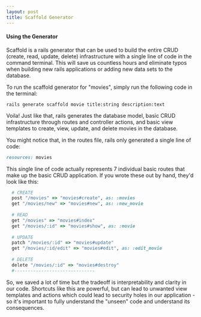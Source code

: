 ```yaml
---
layout: post
title: Scaffold Generator
---
```


#### **Using the Generator**
Scaffold is a rails generator that can be used to build the entire CRUD (create, read, update, delete) infrastructure with a single line of code in the command terminal. This will save us countless hours and eliminate typos when building new rails applications or adding new data sets to the database.

To run the scaffold generator for "movies", simply run the following code in the terminal:


`rails generate scaffold movie title:string description:text`

Voila! Just like that, rails generates the database model, basic CRUD infrastructure through routes and controller actions, and basic view templates to create, view, update, and delete movies in the database. 

You might notice that, in the routes file, rails only generated a single line of code:

````ruby
resources: movies
````

This single line of code actually represents 7 individual basic routes that make up the basic CRUD application. If you wrote these out by hand, they'd look like this: 

````ruby
  # CREATE
  post "/movies" => "movies#create", as: :movies
  get "/movies/new" => "movies#new", as: :new_movie
          
  # READ
  get "/movies" => "movies#index"
  get "/movies/:id" => "movies#show", as: :movie
  
  # UPDATE
  patch "/movies/:id" => "movies#update"
  get "/movies/:id/edit" => "movies#edit", as: :edit_movie
  
  # DELETE
  delete "/movies/:id" => "movies#destroy"
  #------------------------------
````

So, we saved a lot of time but the tradeoff is interpretability and clarity in our code. Shortcuts like this are powerful, but can lead to unwanted view templates and actions which could lead to security holes in our application - so it's important to fully understand the "unseen" code and understand its consequences.
